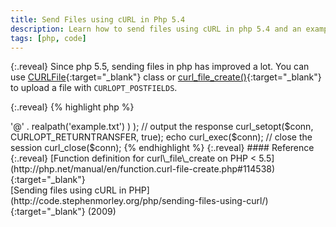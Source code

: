 ```yaml
---
title: Send Files using cURL in Php 5.4
description: Learn how to send files using cURL in php 5.4 and an example code for that.
tags: [php, code]
---
```


{:.reveal}
Since php 5.5, sending files in php has improved a lot. You can use [CURLFile](http://php.net/manual/en/class.curlfile.php){:target="_blank"} class or [curl_file_create()](http://php.net/manual/en/function.curl-file-create.php){:target="_blank"} to upload a file with `CURLOPT_POSTFIELDS`. 

{:.reveal}
{% highlight php %}
<?
// Create a CURLFile object / procedural method 
$cfile = curl_file_create('resource/test.png','image/png','testpic'); // try adding 

// Create a CURLFile object / oop method 
$cfile = new CURLFile('resource/test.png','image/png','testpic');
{% endhighlight %}

{:.reveal}
But for older versions, it's a struggle.

{:.reveal}
First of all, you can not send files using GET method.  That doesn't even make sense. Also you need the absolute path of the file. Relative paths won't work. 

{:.reveal}
Here's a sample code that will work-

{:.reveal}
{% highlight php %}
<?
// Create a string with file data
$cfile = "@" . $fileAbsolutePath
             . ";type=" . mime_content_type($fileAbsolutePath)
             . ";filename=" . basename($fileAbsolutePath);
{% endhighlight %}

{:.reveal}
Above code has 3 parts-

* {:.reveal}`"@" . $fileAbsolutePath`
  
  {:.reveal}
  This gives the cURL library full path to the file so it knows which file to send.
  
* {:.reveal}`";type=" . mime_content_type($fileAbsolutePath)`

  {:.reveal}
  This is used to set a MIME Content-type for the uploaded file. Without it, MIME type defaults to `application/octet-stream`
  
* {:.reveal}`";filename=" . basename($fileAbsolutePath)`

  {:.reveal}
  This is used to give uploaded file a new name. Use this to change the name of the file that is received by the server on which request is sent.
  
{:.reveal}
Now you can use the `$cfile` variable to send file by setting it as a parameter to `CURLOPT_POSTFIELDS`.

{:.reveal}
{% highlight php %}
<?
// initialise the curl request
$conn = curl_init('http://abc.xyz');

// send a file
curl_setopt($conn, CURLOPT_POST, true);
curl_setopt(
    $conn,
    CURLOPT_POSTFIELDS,
    array(
      'file' => '@' . realpath('example.txt')
    )
);

// output the response
curl_setopt($conn, CURLOPT_RETURNTRANSFER, true);
echo curl_exec($conn);

// close the session
curl_close($conn);
{% endhighlight %}

{:.reveal}
#### Reference

{:.reveal}
[Function definition for curl\_file\_create on PHP < 5.5](http://php.net/manual/en/function.curl-file-create.php#114538){:target="_blank"}
<br>
[Sending files using cURL in PHP](http://code.stephenmorley.org/php/sending-files-using-curl/){:target="_blank"} (2009)